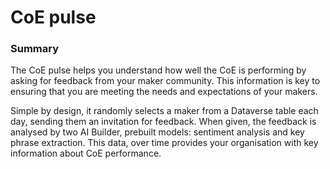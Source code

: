 # CoE pulse

### Summary

The CoE pulse helps you understand how well the CoE is performing by asking for feedback from your maker community. This information is key to ensuring that you are meeting the needs and expectations of your makers.

Simple by design, it randomly selects a maker from a Dataverse table each day, sending them an invitation for feedback. When given, the feedback is analysed by two AI Builder, prebuilt models:  sentiment analysis and key phrase extraction. This data, over time provides your organisation with key information about CoE performance.